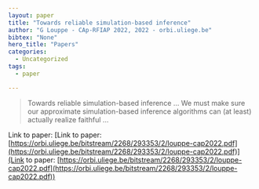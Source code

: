 ```yaml
---
layout: paper
title: "Towards reliable simulation-based inference"
author: "G Louppe - CAp-RFIAP 2022, 2022 - orbi.uliege.be"
bibtex: "None"
hero_title: "Papers"
categories:
  - Uncategorized
tags:
  - paper

---
```

>Towards reliable simulation-based inference … We must make sure our approximate simulation-based inference algorithms can (at least) actually realize faithful …

Link to paper: [Link to paper: [https://orbi.uliege.be/bitstream/2268/293353/2/louppe-cap2022.pdf](https://orbi.uliege.be/bitstream/2268/293353/2/louppe-cap2022.pdf)](Link to paper: [https://orbi.uliege.be/bitstream/2268/293353/2/louppe-cap2022.pdf](https://orbi.uliege.be/bitstream/2268/293353/2/louppe-cap2022.pdf))


